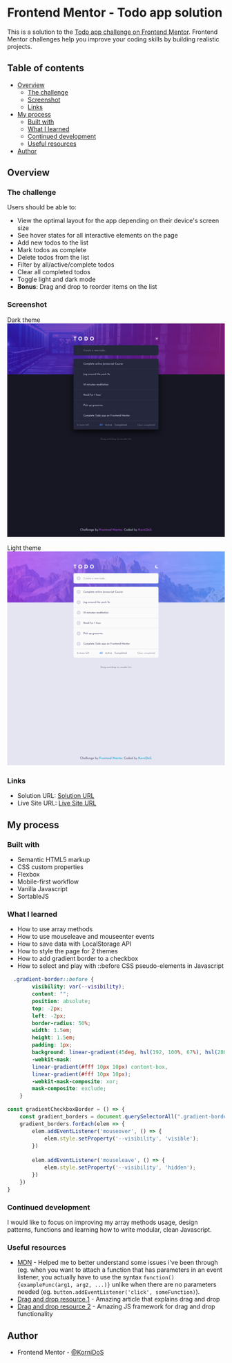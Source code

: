 # Frontend Mentor - Todo app solution

This is a solution to the [Todo app challenge on Frontend Mentor](https://www.frontendmentor.io/challenges/todo-app-Su1_KokOW). Frontend Mentor challenges help you improve your coding skills by building realistic projects. 

## Table of contents

- [Overview](#overview)
  - [The challenge](#the-challenge)
  - [Screenshot](#screenshot)
  - [Links](#links)
- [My process](#my-process)
  - [Built with](#built-with)
  - [What I learned](#what-i-learned)
  - [Continued development](#continued-development)
  - [Useful resources](#useful-resources)
- [Author](#author)


## Overview

### The challenge

Users should be able to:

- View the optimal layout for the app depending on their device's screen size
- See hover states for all interactive elements on the page
- Add new todos to the list
- Mark todos as complete
- Delete todos from the list
- Filter by all/active/complete todos
- Clear all completed todos
- Toggle light and dark mode
- **Bonus**: Drag and drop to reorder items on the list

### Screenshot
Dark theme
![](./images/screenshots/desktop-dark.png)

Light theme
![](./images/screenshots/desktop-light.png)


### Links

- Solution URL: [Solution URL](https://www.frontendmentor.io/solutions/todo-app-using-vanilla-js-and-sortablejs-S1sZs1AX9)
- Live Site URL: [Live Site URL](https://todoapp-kornidos.netlify.app/)

## My process

### Built with

- Semantic HTML5 markup
- CSS custom properties
- Flexbox
- Mobile-first workflow
- Vanilla Javascript
- SortableJS


### What I learned
- How to use array methods
- How to use mouseleave and mouseenter events
- How to save data with LocalStorage API
- How to style the page for 2 themes
- How to add gradient border to a checkbox
- How to select and play with ::before CSS pseudo-elements in Javascript


```css
  .gradient-border::before {
        visibility: var(--visibility);
        content: "";
        position: absolute;
        top: -2px;
        left: -2px;
        border-radius: 50%;
        width: 1.5em;
        height: 1.5em;
        padding: 1px;
        background: linear-gradient(45deg, hsl(192, 100%, 67%), hsl(280, 87%, 65%));
        -webkit-mask:
        linear-gradient(#fff 10px 10px) content-box,
        linear-gradient(#fff 10px 10px);
        -webkit-mask-composite: xor;
        mask-composite: exclude;
    }
```

```js
const gradientCheckboxBorder = () => {
    const gradient_borders = document.querySelectorAll(".gradient-border");
    gradient_borders.forEach(elem => {
        elem.addEventListener('mouseover', () => {
            elem.style.setProperty('--visibility', 'visible');
        })

        elem.addEventListener('mouseleave', () => {
            elem.style.setProperty('--visibility', 'hidden');
        })
    })
}
```


### Continued development

I would like to focus on improving my array methods usage, design patterns, functions and learning how to write modular, clean Javascript.


### Useful resources

- [MDN](https://developer.mozilla.org/en-US/docs/Web/API/EventTarget/addEventListener) - Helped me to better understand some issues i've been through (eg. when you want to attach a function that has parameters in an event listener, you actually have to use the syntax `function(){exampleFunc(arg1, arg2, ...)}` unlike when there are no parameters needed (eg. `button.addEventListener('click', someFunction)`).
- [Drag and drop resource 1](https://ramya-bala221190.medium.com/dragging-dropping-and-swapping-elements-with-javascript-11d9cdac2178) - Amazing article that explains drag and drop
- [Drag and drop resource 2](https://github.com/SortableJS/Sortable) - Amazing JS framework for drag and drop functionality

## Author

- Frontend Mentor - [@KorniDoS](https://www.frontendmentor.io/profile/KorniDoS)



